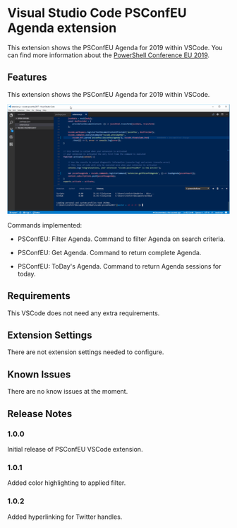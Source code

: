 # Visual Studio Code PSConfEU Agenda extension

This extension shows the PSConfEU Agenda for 2019 within VSCode.
You can find more information about the [PowerShell Conference EU 2019](https://www.psconf.eu/).

## Features

This extension shows the PSConfEU Agenda for 2019 within VSCode.

![Image](./psconfeuvscodeextension.gif)

Commands implemented:

- PSConfEU: Filter Agenda. Command to filter Agenda on search criteria.

- PSConfEU: Get Agenda. Command to return complete Agenda.

- PSConfEU: ToDay's Agenda. Command to return Agenda sessions for today.

## Requirements

This VSCode does not need any extra requirements.

## Extension Settings

There are not extension settings needed to configure.

## Known Issues

There are no know issues at the moment.

## Release Notes

### 1.0.0

Initial release of PSConfEU VSCode extension.

### 1.0.1

Added color highlighting to applied filter.

### 1.0.2

Added hyperlinking for Twitter handles.